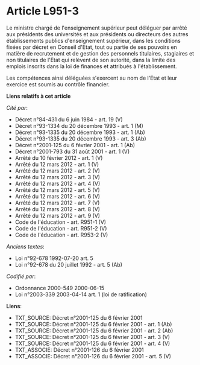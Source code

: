 # Article L951-3

Le ministre chargé de l'enseignement supérieur peut déléguer par arrêté aux présidents des universités et aux présidents ou
directeurs des autres établissements publics d'enseignement supérieur, dans les conditions fixées par décret en Conseil
d'Etat, tout ou partie de ses pouvoirs en matière de recrutement et de gestion des personnels titulaires, stagiaires et non
titulaires de l'Etat qui relèvent de son autorité, dans la limite des emplois inscrits dans la loi de finances et attribués à
l'établissement.

Les compétences ainsi déléguées s'exercent au nom de l'Etat et leur exercice est soumis au contrôle financier.

**Liens relatifs à cet article**

_Cité par_:

  - Décret n°84-431 du 6 juin 1984 - art. 19 (V)
  - Décret n°93-1334 du 20 décembre 1993 - art. 1 (M)
  - Décret n°93-1335 du 20 décembre 1993 - art. 1 (Ab)
  - Décret n°93-1335 du 20 décembre 1993 - art. 3 (Ab)
  - Décret n°2001-125 du 6 février 2001 - art. 1 (Ab)
  - Décret n°2001-793 du 31 août 2001 - art. 1 (V)
  - Arrêté du 10 février 2012 - art. 1 (V)
  - Arrêté du 12 mars 2012 - art. 1 (V)
  - Arrêté du 12 mars 2012 - art. 2 (V)
  - Arrêté du 12 mars 2012 - art. 3 (V)
  - Arrêté du 12 mars 2012 - art. 4 (V)
  - Arrêté du 12 mars 2012 - art. 5 (V)
  - Arrêté du 12 mars 2012 - art. 6 (V)
  - Arrêté du 12 mars 2012 - art. 7 (V)
  - Arrêté du 12 mars 2012 - art. 8 (V)
  - Arrêté du 12 mars 2012 - art. 9 (V)
  - Code de l'éducation - art. R951-1 (V)
  - Code de l'éducation - art. R951-2 (V)
  - Code de l'éducation - art. R953-2 (V)

_Anciens textes_:

  - Loi n°92-678 1992-07-20 art. 5
  - Loi n°92-678 du 20 juillet 1992 - art. 5 (Ab)

_Codifié par_:

  - Ordonnance 2000-549 2000-06-15
  - Loi n°2003-339 2003-04-14 art. 1 (loi de ratification)

**Liens**:

  - TXT_SOURCE: Décret n°2001-125 du 6 février 2001
  - TXT_SOURCE: Décret n°2001-125 du 6 février 2001 - art. 1 (Ab)
  - TXT_SOURCE: Décret n°2001-125 du 6 février 2001 - art. 2 (Ab)
  - TXT_SOURCE: Décret n°2001-125 du 6 février 2001 - art. 3 (V)
  - TXT_SOURCE: Décret n°2001-125 du 6 février 2001 - art. 4 (V)
  - TXT_ASSOCIE: Décret n°2001-126 du 6 février 2001
  - TXT_ASSOCIE: Décret n°2001-126 du 6 février 2001 - art. 5 (V)
